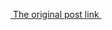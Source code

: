 [ The original post link ][1]

[1]:	http://www.raywenderlich.com/115440/auto-layout-tutorial-in-ios-9-part-1-getting-started-2